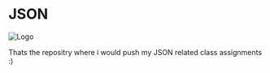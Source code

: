 # JSON

![Logo](https://encrypted-tbn0.gstatic.com/images?q=tbn:ANd9GcRy-By9kxSdmjQoRHNgu63y7sh9B1xE7Ldf4Q&s)


Thats the repositry where i would push my JSON related class assignments :)

